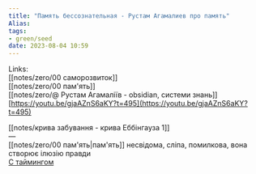 ```yaml
---
title: "Память бессознательная - Рустам Агамалиев про память"
Alias: 
tags:
- green/seed
date: 2023-08-04 10:59
---
```

Links:  
[[notes/zero/00 саморозвиток]]  
[[notes/zero/00 пам'ять]]  
[[notes/zero/@ Рустам Агамаліїв - obsidian, системи знань]]  
[https://youtu.be/gjaAZnS6aKY?t=495](https://youtu.be/gjaAZnS6aKY?t=495)

[[notes/крива забування - крива Еббінгауза 1]]  
—  
[[notes/zero/00 пам'ять|пам'ять]] несвідома, сліпа, помилкова, вона створює ілюзію правди  
[С таймингом](https://youtu.be/gjaAZnS6aKY?t=495)

